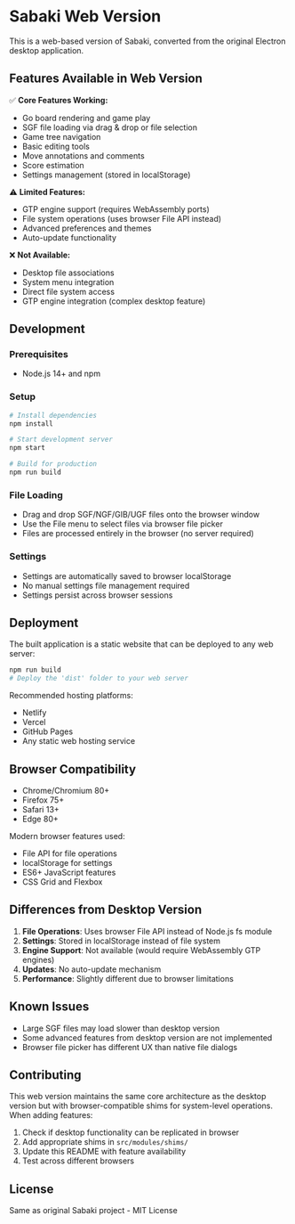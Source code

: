# Sabaki Web Version

This is a web-based version of Sabaki, converted from the original Electron desktop application.

## Features Available in Web Version

✅ **Core Features Working:**
- Go board rendering and game play
- SGF file loading via drag & drop or file selection
- Game tree navigation
- Basic editing tools
- Move annotations and comments
- Score estimation
- Settings management (stored in localStorage)

⚠️ **Limited Features:**
- GTP engine support (requires WebAssembly ports)
- File system operations (uses browser File API instead)
- Advanced preferences and themes
- Auto-update functionality

❌ **Not Available:**
- Desktop file associations
- System menu integration
- Direct file system access
- GTP engine integration (complex desktop feature)

## Development

### Prerequisites
- Node.js 14+ and npm

### Setup
```bash
# Install dependencies
npm install

# Start development server
npm start

# Build for production
npm run build
```

### File Loading
- Drag and drop SGF/NGF/GIB/UGF files onto the browser window
- Use the File menu to select files via browser file picker
- Files are processed entirely in the browser (no server required)

### Settings
- Settings are automatically saved to browser localStorage
- No manual settings file management required
- Settings persist across browser sessions

## Deployment

The built application is a static website that can be deployed to any web server:

```bash
npm run build
# Deploy the 'dist' folder to your web server
```

Recommended hosting platforms:
- Netlify
- Vercel
- GitHub Pages
- Any static web hosting service

## Browser Compatibility

- Chrome/Chromium 80+
- Firefox 75+
- Safari 13+
- Edge 80+

Modern browser features used:
- File API for file operations
- localStorage for settings
- ES6+ JavaScript features
- CSS Grid and Flexbox

## Differences from Desktop Version

1. **File Operations**: Uses browser File API instead of Node.js fs module
2. **Settings**: Stored in localStorage instead of file system
3. **Engine Support**: Not available (would require WebAssembly GTP engines)
4. **Updates**: No auto-update mechanism
5. **Performance**: Slightly different due to browser limitations

## Known Issues

- Large SGF files may load slower than desktop version
- Some advanced features from desktop version are not implemented
- Browser file picker has different UX than native file dialogs

## Contributing

This web version maintains the same core architecture as the desktop version but with browser-compatible shims for system-level operations. When adding features:

1. Check if desktop functionality can be replicated in browser
2. Add appropriate shims in `src/modules/shims/`
3. Update this README with feature availability
4. Test across different browsers

## License

Same as original Sabaki project - MIT License
